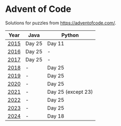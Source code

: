 # Advent of Code

Solutions for puzzles from https://adventofcode.com/.

| Year                                  | Java   | Python             |
|---------------------------------------|--------|--------------------|
| [2015](https://adventofcode.com/2015) | Day 25 | Day 11             |
| [2016](https://adventofcode.com/2016) | Day 25 | -                  |
| [2017](https://adventofcode.com/2017) | Day 25 | -                  |
| [2018](https://adventofcode.com/2018) | -      | Day 25             |
| [2019](https://adventofcode.com/2019) | -      | Day 25             |
| [2020](https://adventofcode.com/2020) | -      | Day 25             |
| [2021](https://adventofcode.com/2021) | -      | Day 25 (except 23) |
| [2022](https://adventofcode.com/2022) | -      | Day 25             |
| [2023](https://adventofcode.com/2023) | -      | Day 25             |
| [2024](https://adventofcode.com/2024) | -      | Day 18             |
